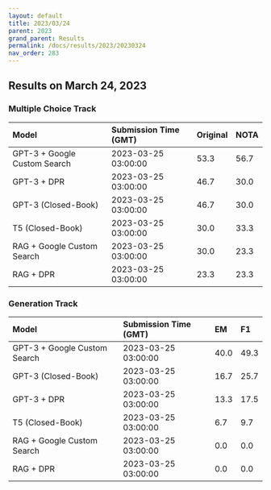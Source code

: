 ```yaml
---
layout: default
title: 2023/03/24
parent: 2023
grand_parent: Results
permalink: /docs/results/2023/20230324
nav_order: 283
---
```


## Results on March 24, 2023

### Multiple Choice Track

| Model        | Submission Time (GMT) | Original | NOTA | 
|:-------------|:---------|:---------|:-----|
|GPT-3 + Google Custom Search|2023-03-25 03:00:00|53.3|56.7|
|GPT-3 + DPR|2023-03-25 03:00:00|46.7|30.0|
|GPT-3 (Closed-Book)|2023-03-25 03:00:00|46.7|30.0|
|T5 (Closed-Book)|2023-03-25 03:00:00|30.0|33.3|
|RAG + Google Custom Search|2023-03-25 03:00:00|30.0|23.3|
|RAG + DPR|2023-03-25 03:00:00|23.3|23.3|



### Generation Track

| Model        | Submission Time (GMT) | EM | F1 | 
|:-------------|:---------|:---------|:-----|
|GPT-3 + Google Custom Search|2023-03-25 03:00:00|40.0|49.3|
|GPT-3 (Closed-Book)|2023-03-25 03:00:00|16.7|25.7|
|GPT-3 + DPR|2023-03-25 03:00:00|13.3|17.5|
|T5 (Closed-Book)|2023-03-25 03:00:00|6.7|9.7|
|RAG + Google Custom Search|2023-03-25 03:00:00|0.0|0.0|
|RAG + DPR|2023-03-25 03:00:00|0.0|0.0|

